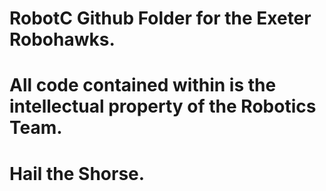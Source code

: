 # RobotC Github Folder for the Exeter Robohawks.
# All code contained within is the intellectual property of the Robotics Team.
# Hail the Shorse.
